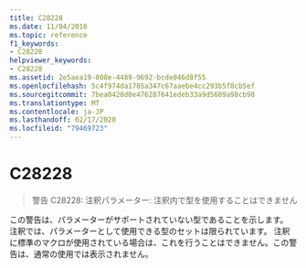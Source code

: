 ```yaml
---
title: C28228
ms.date: 11/04/2016
ms.topic: reference
f1_keywords:
- C28228
helpviewer_keywords:
- C28228
ms.assetid: 2e5aea19-808e-4489-9692-bcde046d8f55
ms.openlocfilehash: 5c4f974da1785a347c67aaebe4cc293b5f8cb5ef
ms.sourcegitcommit: 7bea0420d0e476287641edeb33a9d5689a98cb98
ms.translationtype: MT
ms.contentlocale: ja-JP
ms.lasthandoff: 02/17/2020
ms.locfileid: "79469723"
---
```

# <a name="c28228"></a>C28228

> 警告 C28228: 注釈パラメーター: 注釈内で型を使用することはできません

この警告は、パラメーターがサポートされていない型であることを示します。 注釈では、パラメーターとして使用できる型のセットは限られています。 注釈に標準のマクロが使用されている場合は、これを行うことはできません。この警告は、通常の使用では表示されません。
